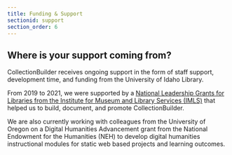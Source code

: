 ```yaml
---
title: Funding & Support
sectionid: support
section_order: 6
---
```


## Where is your support coming from?

CollectionBuilder receives ongoing support in the form of staff support, development time, and funding from the University of Idaho Library. 

From 2019 to 2021, we were supported by a [National Leadership Grants for Libraries from the Institute for Museum and Library Services (IMLS)]((https://www.imls.gov/grants/awarded/lg-34-19-0064-19-0) ) that helped us to build, document, and promote CollectionBuilder. 

We are also currently working with colleagues from the University of Oregon on a Digital Humanities Advancement grant from the National Endowment for the Humanities (NEH) to develop digital humanities instructional modules for static web based projects and learning outcomes. 
